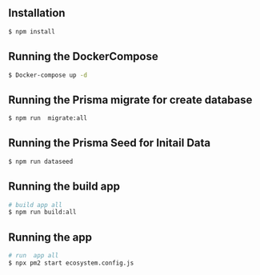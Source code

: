 ## Installation

```bash
$ npm install
```

## Running the DockerCompose

```bash
$ Docker-compose up -d
```

## Running the Prisma migrate for create database

```bash
$ npm run  migrate:all

```

## Running the Prisma Seed for Initail Data

```bash
$ npm run dataseed


```

## Running the build app

```bash
# build app all
$ npm run build:all

```

## Running the app

```bash
# run  app all
$ npx pm2 start ecosystem.config.js
```
